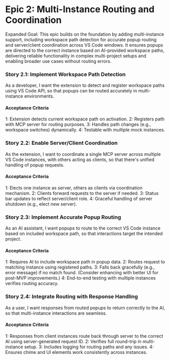 # Epic 2: Multi-Instance Routing and Coordination

Expanded Goal: This epic builds on the foundation by adding multi-instance support, including workspace path detection for accurate popup routing and server/client coordination across VS Code windows. It ensures popups are directed to the correct instance based on AI-provided workspace paths, delivering reliable functionality in complex multi-project setups and enabling broader use cases without routing errors.

### Story 2.1: Implement Workspace Path Detection
As a developer, I want the extension to detect and register workspace paths using VS Code API, so that popups can be routed accurately in multi-instance environments.

#### Acceptance Criteria
1: Extension detects current workspace path on activation.
2: Registers path with MCP server for routing purposes.
3: Handles path changes (e.g., workspace switches) dynamically.
4: Testable with multiple mock instances.

### Story 2.2: Enable Server/Client Coordination
As the extension, I want to coordinate a single MCP server across multiple VS Code instances, with others acting as clients, so that there's unified handling of popup requests.

#### Acceptance Criteria
1: Elects one instance as server, others as clients via coordination mechanism.
2: Clients forward requests to the server if needed.
3: Status bar updates to reflect server/client role.
4: Graceful handling of server shutdown (e.g., elect new server).

### Story 2.3: Implement Accurate Popup Routing
As an AI assistant, I want popups to route to the correct VS Code instance based on included workspace path, so that interactions target the intended project.

#### Acceptance Criteria
1: Requires AI to include workspace path in popup data.
2: Routes request to matching instance using registered paths.
3: Falls back gracefully (e.g., error message) if no match found. (Consider enhancing with better UI for post-MVP improvements.)
4: End-to-end testing with multiple instances verifies routing accuracy.

### Story 2.4: Integrate Routing with Response Handling
As a user, I want responses from routed popups to return correctly to the AI, so that multi-instance interactions are seamless.

#### Acceptance Criteria
1: Responses from client instances route back through server to the correct AI using server-generated request ID.
2: Verifies full round-trip in multi-instance setup.
3: Includes logging for routing paths and any issues.
4: Ensures chime and UI elements work consistently across instances.


